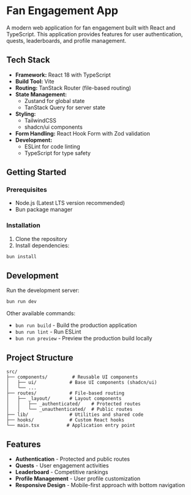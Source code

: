 # Fan Engagement App

A modern web application for fan engagement built with React and TypeScript. This application provides features for user authentication, quests, leaderboards, and profile management.

## Tech Stack

- **Framework:** React 18 with TypeScript
- **Build Tool:** Vite
- **Routing:** TanStack Router (file-based routing)
- **State Management:** 
  - Zustand for global state
  - TanStack Query for server state
- **Styling:** 
  - TailwindCSS
  - shadcn/ui components
- **Form Handling:** React Hook Form with Zod validation
- **Development:**
  - ESLint for code linting
  - TypeScript for type safety

## Getting Started

### Prerequisites

- Node.js (Latest LTS version recommended)
- Bun package manager

### Installation

1. Clone the repository
2. Install dependencies:
```bash
bun install
```

## Development

Run the development server:

```bash
bun run dev
```

Other available commands:
- `bun run build` - Build the production application
- `bun run lint` - Run ESLint
- `bun run preview` - Preview the production build locally

## Project Structure

```
src/
├── components/         # Reusable UI components
│   ├── ui/            # Base UI components (shadcn/ui)
│   └── ...           
├── routes/            # File-based routing
│   ├── _layout/       # Layout components
│   │   ├── _authenticated/    # Protected routes
│   │   └── _unauthenticated/  # Public routes
├── lib/               # Utilities and shared code
├── hooks/             # Custom React hooks
└── main.tsx          # Application entry point
```

## Features

- **Authentication** - Protected and public routes
- **Quests** - User engagement activities
- **Leaderboard** - Competitive rankings
- **Profile Management** - User profile customization
- **Responsive Design** - Mobile-first approach with bottom navigation
